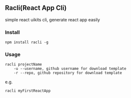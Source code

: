 ## Racli(React App Cli)

simple react uikits cli, generate react app easily

### Install

```
npm install racli -g
```

### Usage

```
racli projectName
    -u --username, github username for download template
    -r --repo, github repository for download template
```

e.g.

```
racli myFirstReactApp
```


